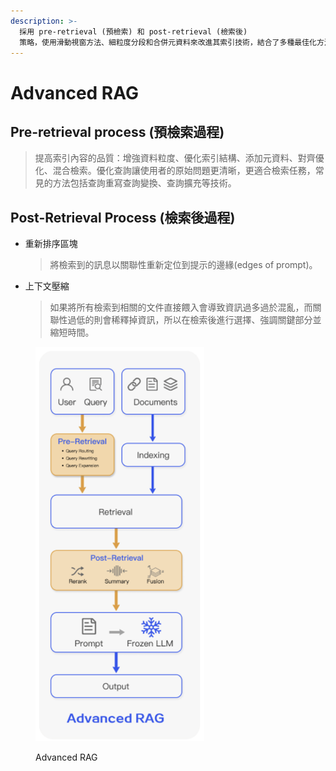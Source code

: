 ```yaml
---
description: >-
  採用 pre-retrieval (預檢索) 和 post-retrieval (檢索後)
  策略，使用滑動視窗方法、細粒度分段和合併元資料來改進其索引技術，結合了多種最佳化方法來簡化檢索過程。
---
```


# Advanced RAG

## Pre-retrieval process (預檢索過程)

> 提高索引內容的品質：增強資料粒度、優化索引結構、添加元資料、對齊優化、混合檢索。優化查詢讓使用者的原始問題更清晰，更適合檢索任務，常見的方法包括查詢重寫查詢變換、查詢擴充等技術。

## Post-Retrieval Process (檢索後過程)

*   重新排序區塊

    > 將檢索到的訊息以關聯性重新定位到提示的邊緣(edges of prompt)。
*   上下文壓縮

    > 如果將所有檢索到相關的文件直接餵入會導致資訊過多過於混亂，而關聯性過低的則會稀釋掉資訊，所以在檢索後進行選擇、強調關鍵部分並縮短時間。



<figure><img src="../.gitbook/assets/image (5) (1).png" alt="" width="270"><figcaption><p>Advanced RAG</p></figcaption></figure>
